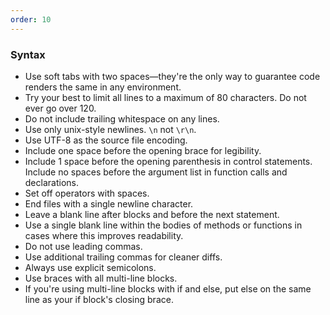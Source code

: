 ```yaml
---
order: 10
---
```


### Syntax

* Use soft tabs with two spaces—they're the only way to guarantee code renders the same in any environment.
* Try your best to limit all lines to a maximum of 80 characters. Do not ever go over 120.
* Do not include trailing whitespace on any lines.
* Use only unix-style newlines. `\n` not `\r\n`.
* Use UTF-8 as the source file encoding.
* Include one space before the opening brace for legibility.
* Include 1 space before the opening parenthesis in control statements. Include no spaces before the argument list in function calls and declarations.
* Set off operators with spaces.
* End files with a single newline character.
* Leave a blank line after blocks and before the next statement.
* Use a single blank line within the bodies of methods or functions in cases where this improves readability.
* Do not use leading commas.
* Use additional trailing commas for cleaner diffs.
* Always use explicit semicolons.
* Use braces with all multi-line blocks.
* If you're using multi-line blocks with if and else, put else on the same line as your if block's closing brace.